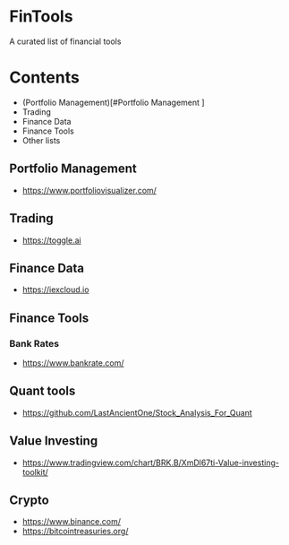# FinTools
A curated list of financial tools 

# Contents 

- (Portfolio Management)[#Portfolio Management ]
- Trading
- Finance Data
- Finance Tools
- Other lists 


## Portfolio Management 

* https://www.portfoliovisualizer.com/


## Trading

* https://toggle.ai

## Finance Data

* https://iexcloud.io

## Finance Tools

### Bank Rates 

* https://www.bankrate.com/

## Quant tools

* https://github.com/LastAncientOne/Stock_Analysis_For_Quant

## Value Investing

* https://www.tradingview.com/chart/BRK.B/XmDl67ti-Value-investing-toolkit/


## Crypto

* https://www.binance.com/
* https://bitcointreasuries.org/
